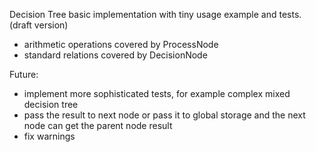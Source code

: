 Decision Tree basic implementation with tiny usage example and tests. 
(draft version)
- arithmetic operations covered by ProcessNode
- standard relations covered by DecisionNode
  
Future:
- implement more sophisticated tests, for example complex mixed decision tree
- pass the result to next node or pass it to global storage and the next node can get the parent node result
- fix warnings

